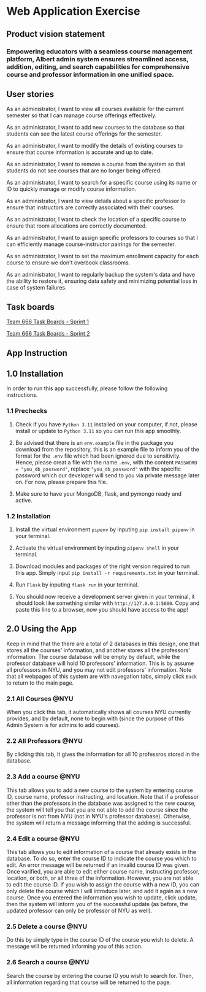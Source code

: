 # Web Application Exercise

## Product vision statement


### Empowering educators with a seamless course management platform, Albert admin system ensures streamlined access, addition, editing, and search capabilities for comprehensive course and professor information in one unified space.


## User stories

As an administrator, I want to view all courses available for the current semester so that I can manage course offerings effectively.

As an administrator, I want to add new courses to the database so that students can see the latest course offerings for the semester.

As an administrator, I want to modify the details of existing courses to ensure that course information is accurate and up to date.

As an administrator, I want to remove a course from the system so that students do not see courses that are no longer being offered.

As an administrator, I want to search for a specific course using its name or ID to quickly manage or modify course information.

As an administrator, I want to view details about a specific professor to ensure that instructors are correctly associated with their courses.

As an administrator, I want to check the location of a specific course to ensure that room allocations are correctly documented.

As an administrator, I want to assign specific professors to courses so that I can efficiently manage course-instructor pairings for the semester.

As an administrator, I want to set the maximum enrollment capacity for each course to ensure we don't overbook classrooms.

As an administrator, I want to regularly backup the system's data and have the ability to restore it, ensuring data safety and minimizing potential loss in case of system failures.


## Task boards

[Team 666 Task Boards - Sprint 1](https://github.com/orgs/software-students-fall2023/projects/36/views/1)

[Team 666 Task Boards - Sprint 2](https://github.com/orgs/software-students-fall2023/projects/52)

## App Instruction
## 1.0 Installation

In order to run this app successfully, please follow the following instructions.

### 1.1 Prechecks
1. Check if you have `Python 3.11` installed on your computer, if not, please install or update to `Python 3.11` so you can run this app smoothly.

2. Be advised that there is an `env.example` file in the package you download from the repository, this is an example file to inform you of the format for the `.env` file which had been ignored due to sensitivity. Hence, please creat a file with the name `.env`, with the content `PASSWORD = "you_db_password"`, replace `"you_db_password"` with the specific password which our developer will send to you via private message later on. For now, please prepare this file.

3. Make sure to have your MongoDB, flask, and pymongo ready and active.

### 1.2 Installation
1. Install the virtual environment `pipenv` by inputing `pip install pipenv` in your terminal.

2. Activate the virtual environment by inputing `pipenv shell` in your terminal.

3. Download modules and packages of the right version required to run this app. Simply input `pip install -r requirements.txt` in your terminal.

4. Run `Flask` by inputing `flask run` in your terminal.

5. You should now receive a development server given in your terminal, it should look like something similar with `http://127.0.0.1:5000`. Copy and paste this line to a browser, now you should have access to the app!

## 2.0 Using the App

Keep in mind that the there are a total of 2 databases in this design, one that stores all the courses' information, and another stores all the professors' information. The course database will be empty by default, while the professor database will hold 10 professors' information. This is by assume all professors in NYU, and you may not edit professors' information. Note that all webpages of this system are with navegation tabs, simply click `Back` to return to the main page.

### 2.1 All Courses @NYU
When you click this tab, it automatically shows all courses NYU currently provides, and by default, none to begin with (since the purpose of this Admin System is for admins to add courses).

### 2.2 All Professors @NYU
By clicking this tab, it gives the information for all 10 professros stored in the database.

### 2.3 Add a course @NYU
This tab allows you to add a new course to the system by entering course ID, course name, professor instructing, and location. Note that if a professor other than the professors in the database was assigned to the new course, the system will tell you that you are not able to add the course since the professor is not from NYU (not in NYU's professor database). Otherwise, the system will return a message informing that the adding is successful.

### 2.4 Edit a course @NYU
This tab allows you to edit information of a course that already exists in the database. To do so, enter the course ID to indicate the course you which to edit. An error message will be returned if an invalid course ID was given. Once varified, you are able to edit either course name, instructing professor, location, or both, or all three of the information. However, you are not able to edit the course ID. If you wish to assign the course with a new ID, you can only delete the course which I will introduce later, and add it again as a new course. Once you entered the information you wish to update, click update, then the system will inform you of the successful update (as before, the updated professor can only be professor of NYU as well).

### 2.5 Delete a course @NYU
Do this by simply type in the course ID of the course you wish to delete. A message will be returned informing you of this action.

### 2.6 Search a course @NYU
Search the course by entering the course ID you wish to search for. Then, all information regarding that course will be returned to the page.
